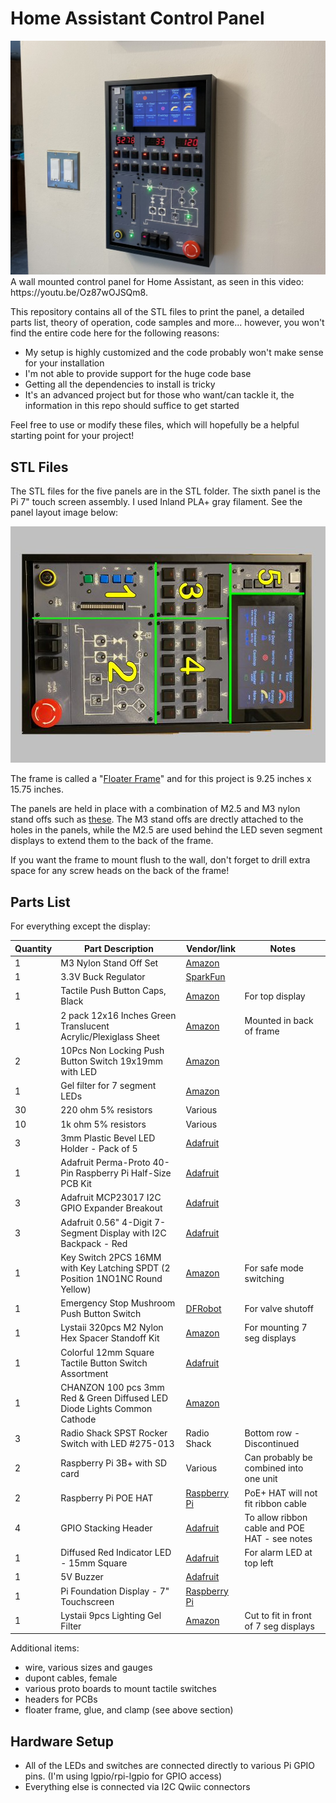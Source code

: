 # Home Assistant Control Panel
<img src="images/panel1.jpg">
A wall mounted control panel for Home Assistant, as seen in this video: https://youtu.be/Oz87wOJSQm8. 

This repository contains all of the STL files to print the panel, a detailed parts list, theory of operation, code samples and more... however, you won't find the entire code here for the following reasons:
 - My setup is highly customized and the code probably won't make sense for your installation
 - I'm not able to provide support for the huge code base
 - Getting all the dependencies to install is tricky
 - It's an advanced project but for those who want/can tackle it, the information in this repo should suffice to get started
 

Feel free to use or modify these files, which will hopefully be a helpful starting point for your project!

## STL Files

The STL files for the five panels are in the STL folder. The sixth panel is the Pi 7" touch screen assembly. I used Inland PLA+ gray filament. See the panel layout image below:

<img src="images/layout_small.jpg">

The frame is called a "[Floater Frame](https://framing4yourself.com/product/matte-black-floater-frame-20101-m/)" and for this project is 9.25 inches x 15.75 inches.

The panels are held in place with a combination of M2.5 and M3 nylon stand offs such as [these](https://www.amazon.com/dp/B073GLW6NL). The M3 stand offs are drectly attached to the holes in the panels, while the M2.5 are used behind the LED seven segment displays to extend them to the back of the frame.

If you want the frame to mount flush to the wall, don't forget to drill extra space for any screw heads on the back of the frame!


## Parts List

For everything except the display:

| Quantity | Part Description | Vendor/link | Notes |
| -------- | ---------------- | ----------- | ----- |
| 1        | M3 Nylon Stand Off Set | [Amazon](https://www.amazon.com/dp/B073GLW6NL) | |
| 1        | 3.3V Buck Regulator | [SparkFun](https://www.sparkfun.com/products/18356) | | 
| 1        | Tactile Push Button Caps, Black | [Amazon](https://www.amazon.com/dp/B07PK3W4XL) | For top display |
| 1        | 2 pack 12x16 Inches Green Translucent Acrylic/Plexiglass Sheet | [Amazon](https://www.amazon.com/dp/B09KC47RLH) | Mounted in back of frame |
| 2        | 10Pcs Non Locking Push Button Switch 19x19mm with LED | [Amazon](https://www.amazon.com/dp/B07CXN14QV) | |
| 1        | Gel filter for 7 segment LEDs | [Amazon](https://www.amazon.com/dp/B0CXXQSDXH) | |
| 30       | 220 ohm 5% resistors | Various | |
| 10       | 1k ohm 5% resistors | Various | | 
| 3        | 3mm Plastic Bevel LED Holder - Pack of 5 | [Adafruit](https://www.adafruit.com/product/2179) | | 
| 1        | Adafruit Perma-Proto 40-Pin Raspberry Pi Half-Size PCB Kit | [Adafruit](https://www.adafruit.com/product/4353)
| 3        | Adafruit MCP23017 I2C GPIO Expander Breakout | [Adafruit](https://www.adafruit.com/product/5346) | | 
| 3        | Adafruit 0.56" 4-Digit 7-Segment Display with I2C Backpack - Red | [Adafruit](https://www.adafruit.com/product/878) | |
| 1        | Key Switch 2PCS 16MM with Key Latching SPDT (2 Position 1NO1NC Round Yellow) | [Amazon](https://www.amazon.com/gp/product/B09FXC26WL) | For safe mode switching | 
| 1        | Emergency Stop Mushroom Push Button Switch | [DFRobot](https://www.dfrobot.com/product-521.html) | For valve shutoff |
| 1        | Lystaii 320pcs M2 Nylon Hex Spacer Standoff Kit | [Amazon](https://www.amazon.com/gp/product/B0BYSHZ2TD) | For mounting 7 seg displays |
| 1        | Colorful 12mm Square Tactile Button Switch Assortment | [Adafruit](https://www.adafruit.com/product/1010) | |
| 1        | CHANZON 100 pcs 3mm Red & Green Diffused LED Diode Lights Common Cathode | [Amazon](https://www.amazon.com/gp/product/B01CFZMSNO) | |
| 3        | Radio Shack SPST Rocker Switch with LED #275-013 | Radio Shack | Bottom row - Discontinued |
| 2        | Raspberry Pi 3B+ with SD card | Various | Can probably be combined into one unit |
| 2        | Raspberry Pi POE HAT | [Raspberry Pi](https://www.raspberrypi.com/products/poe-hat/) | PoE+ HAT will not fit ribbon cable |
| 4        | GPIO Stacking Header | [Adafruit](https://www.adafruit.com/product/2223) | To allow ribbon cable and POE HAT - see notes |
| 1        | Diffused Red Indicator LED - 15mm Square | [Adafruit](https://www.adafruit.com/product/4041) | For alarm LED at top left |
| 1        | 5V Buzzer | [Adafruit](https://www.adafruit.com/product/1536) | |
| 1        | Pi Foundation Display - 7" Touchscreen | [Raspberry Pi](https://www.raspberrypi.com/products/raspberry-pi-touch-display/) | | 
| 1        | Lystaii 9pcs Lighting Gel Filter | [Amazon](https://www.amazon.com/dp/B0CXXQSDXH) | Cut to fit in front of 7 seg displays |

Additional items:
- wire, various sizes and gauges
- dupont cables, female
- various proto boards to mount tactile switches
- headers for PCBs
- floater frame, glue, and clamp (see above section)

## Hardware Setup

- All of the LEDs and switches are connected directly to various Pi GPIO pins. (I'm using lgpio/rpi-lgpio for GPIO access)
- Everything else is connected via I2C Qwiic connectors

